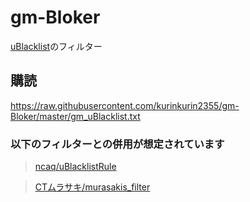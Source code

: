 # gm-Bloker
[uBlacklist](https://iorate.github.io/ublacklist/)のフィルター

## 購読

https://raw.githubusercontent.com/kurinkurin2355/gm-Bloker/master/gm_uBlacklist.txt

### 以下のフィルターとの併用が想定されています

>[ncaq/uBlacklistRule](https://github.com/ncaq/uBlacklistRule#%E8%B3%BC%E8%AA%AD)

>[CTムラサキ/murasakis_filter](https://github.com/CT-Murasaki/murasakis_filter)
